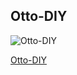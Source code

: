 ## Otto-DIY

![Otto-DIY](https://wikifactory.com/files/RmlsZToyNDg2ODQ%3D)


[Otto-DIY](https://wikifactory.com/+OttoDIY/microbit-biped?contributionId=)

